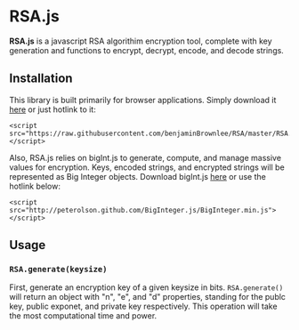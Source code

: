 # RSA.js
**RSA.js** is a javascript RSA algorithim encryption tool, complete with key generation and functions to encrypt, decrypt, encode, and decode strings.
## Installation
This library is built primarily for browser applications. Simply download it [here](https://raw.githubusercontent.com/benjaminBrownlee/RSA/master/RSA.min.js) or just hotlink to it:
      
	<script src="https://raw.githubusercontent.com/benjaminBrownlee/RSA/master/RSA.min.js"></script>
      
Also, RSA.js relies on bigInt.js to generate, compute, and manage massive values for encryption. Keys, encoded strings, and encrypted strings will be represented as Big Integer objects.  Download bigInt.js [here](http://peterolson.github.com/BigInteger.js/BigInteger.min.js) or use the hotlink below:

	<script src="http://peterolson.github.com/BigInteger.js/BigInteger.min.js"></script>
## Usage
### `RSA.generate(keysize)`
First, generate an encryption key of a given keysize in bits. `RSA.generate()` will return an object with "n", "e", and "d" properties, standing for the publc key, public exponet, and private key respectively.  This operation will take the most computational time and power.

